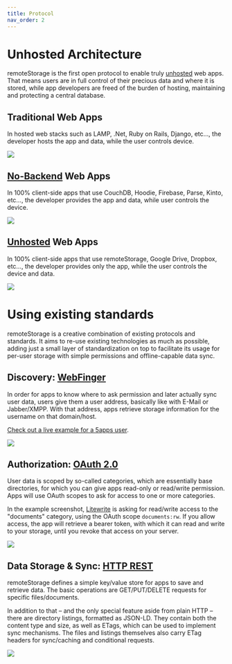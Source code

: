 ```yaml
---
title: Protocol
nav_order: 2
---
```


<style>
  img {
    max-width: 200px;
  }
</style>

# Unhosted Architecture

remoteStorage is the first open protocol to enable truly [unhosted](https://unhosted.org) web apps. That means users are in full control of their precious data and where it is stored, while app developers are freed of the burden of hosting, maintaining and protecting a central database.

## Traditional Web Apps

In hosted web stacks such as LAMP, .Net, Ruby on Rails, Django, etc…, the developer hosts the app and data, while the user controls device.

<img src="https://remotestorage.io/img/explainer-1-traditional-webapp-scoured.svg" role="presentation" />


## [No-Backend](https://nobackend.org) Web Apps

In 100% client-side apps that use CouchDB, Hoodie, Firebase, Parse, Kinto, etc…, the developer provides the app and data, while user controls the device.

<img src="https://remotestorage.io/img/explainer-2-no-backend-scoured.svg" role="presentation" />

## [Unhosted](https://unhosted.org) Web Apps

In 100% client-side apps that use remoteStorage, Google Drive, Dropbox, etc…, the developer provides only the app, while the user controls the device and data.

<img src="https://remotestorage.io/img/explainer-3-unhosted-scoured.svg" role="presentation" />


# Using existing standards

remoteStorage is a creative combination of existing protocols and standards. It aims to re-use existing technologies as much as possible, adding just a small layer of standardization on top to facilitate its usage for per-user storage with simple permissions and offline-capable data sync.

## Discovery: [WebFinger](https://webfinger.net/)

In order for apps to know where to ask permission and later actually sync user data, users give them a user address, basically like with E-Mail or Jabber/XMPP. With that address, apps retrieve storage information for the username on that domain/host.

[Check out a live example for a 5apps user](https://client.webfinger.net/lookup?resource=tony%405apps.com).

<img src="https://remotestorage.io/img/webfinger-connect.png" role="presentation" />

## Authorization: [OAuth 2.0](https://oauth.net/)

User data is scoped by so-called categories, which are essentially base directories, for which you can give apps read-only or read/write permission. Apps will use OAuth scopes to ask for access to one or more categories.

In the example screenshot, [Litewrite](https://litewrite.net/) is asking for read/write access to the "documents" category, using the OAuth scope `documents:rw`. If you allow access, the app will retrieve a bearer token, with which it can read and write to your storage, until you revoke that access on your server.

<img src="https://remotestorage.io/img/oauth-dialog.png" role="presentation" />

## Data Storage & Sync: [HTTP REST](https://en.wikipedia.org/wiki/Representational_state_transfer)

remoteStorage defines a simple key/value store for apps to save and retrieve data. The basic operations are GET/PUT/DELETE requests for specific files/documents.

In addition to that – and the only special feature aside from plain HTTP – there are directory listings, formatted as JSON-LD. They contain both the content type and size, as well as ETags, which can be used to implement sync mechanisms. The files and listings themselves also carry ETag headers for sync/caching and conditional requests.

<img src="https://remotestorage.io/img/screenshot-folder-description.png" role="presentation" />
